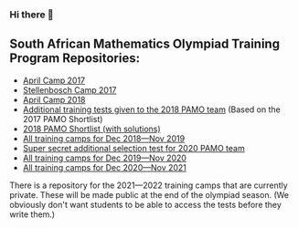 ### Hi there 👋

<!--
**dlnnlsn/dlnnlsn** is a ✨ _special_ ✨ repository because its `README.md` (this file) appears on your GitHub profile.

Here are some ideas to get you started:

- 🔭 I’m currently working on ...
- 🌱 I’m currently learning ...
- 👯 I’m looking to collaborate on ...
- 🤔 I’m looking for help with ...
- 💬 Ask me about ...
- 📫 How to reach me: ...
- 😄 Pronouns: ...
- ⚡ Fun fact: ...
-->

## South African Mathematics Olympiad Training Program Repositories:
* [April Camp 2017](https://github.com/dlnnlsn/best_camp_evar)
* [Stellenbosch Camp 2017](https://github.com/dlnnlsn/best_camp_evar_the_one_with_the_cat_picture)
* [April Camp 2018](https://github.com/dlnnlsn/most_stoked_camp_ever)
* [Additional training tests given to the 2018 PAMO team](https://github.com/dlnnlsn/pamo_training_tests_2018) (Based on the 2017 PAMO Shortlist)
* [2018 PAMO Shortlist (with solutions)](https://github.com/dlnnlsn/pamo_shortlist_2018)
* [All training camps for Dec 2018—Nov 2019](https://github.com/dlnnlsn/best_year_evar_18-19)
* [Super secret additional selection test for 2020 PAMO team](https://github.com/dlnnlsn/super_secret_pamo_test)
* [All training camps for Dec 2019—Nov 2020](https://github.com/dlnnlsn/best_year_so_far_19-20)
* [All training camps for Dec 2020—Nov 2021](https://github.com/dlnnlsn/actually_somewhat_mediocre_year_20-21)

There is a repository for the 2021—2022 training camps that are currently private. These will be made public at the end of the olympiad season. (We obviously don't want students to be able to access the tests before they write them.)
